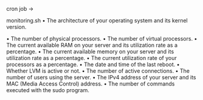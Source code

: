 

cron job ->


monitoring.sh
• The architecture of your operating system and its kernel version.

• The number of physical processors.
• The number of virtual processors.
• The current available RAM on your server and its utilization rate as a percentage.
• The current available memory on your server and its utilization rate as a percentage.
• The current utilization rate of your processors as a percentage.
• The date and time of the last reboot.
• Whether LVM is active or not.
• The number of active connections.
• The number of users using the server.
• The IPv4 address of your server and its MAC (Media Access Control) address.
• The number of commands executed with the sudo program.
